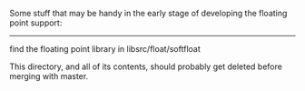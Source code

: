 
Some stuff that may be handy in the early stage of developing the floating
point support:

-------------------------------------------------------------------------------

find the floating point library in libsrc/float/softfloat

This directory, and all of its contents, should probably get deleted before
merging with master.
